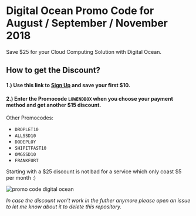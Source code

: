 # Digital Ocean Promo Code for August / September / November 2018

Save $25 for your Cloud Computing Solution with Digital Ocean.

## How to get the Discount?  

####  1.) Use this link to [Sign Up](https://m.do.co/c/25b74399d9b5) and save your first $10.

#### 2.) Enter the Promocode `LOWENDBOX` when you choose your payment method and get another $15 discount.

Other Promocodes:

- `DROPLET10`
- `ALLSSD10`
- `DODEPLOY`
- `SHIPITFAST10`
- `OMGSSD10`
- `FRANKFURT`

Starting with a $25 discount is not bad for a service which only coast $5 per month :)
  
![promo code digital ocean](https://media.giphy.com/media/obQ0Q8dav3L5S/giphy.gif)

*In case the discount won't work in the futher anymore please open an issue to let me know about it to delete this repository.*
